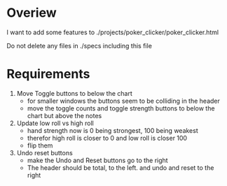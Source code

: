 # Overiew

I want to add some features to ./projects/poker_clicker/poker_clicker.html

Do not delete any files in ./specs including this file

# Requirements
1. Move Toggle buttons to below the chart
    - for smaller windows the buttons seem to be colliding in the header
    - move the toggle counts and toggle strength buttons to below the chart but above the notes
2. Update low roll vs high roll
    - hand strength now is 0 being strongest, 100 being weakest
    - therefor high roll is closer to 0 and low roll is closer 100
    - flip them
3. Undo reset buttons
    - make the Undo and Reset buttons go to the right
    - The header should be total, to the left. and undo and reset to the right
